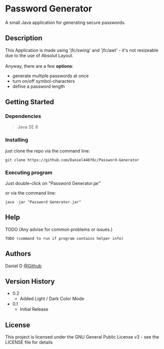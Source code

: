 # Password Generator

A small Java application for generating secure passwords.

## Description

This Application is made using 'jfc/swing' and 'jfc/awt' - it's not resizeable due to the use of Absolut Layout.</br>
</br>
Anyway,
there are a few <b>options</b>:
* generate multiple passwords at once
* turn on/off symbol-characters
* define a password length

## Getting Started

### Dependencies

> Java SE 8

### Installing

just clone the repo via the command line:
```
git clone https://github.com/Daniel446f6c/Password-Generator
```

### Executing program

Just double-click on "Password Generator.jar"

or via the command line:
```
java -jar "Password Generator.jar"
```

## Help

TODO (Any advise for common problems or issues.)
```
TODO (command to run if program contains helper info)
```

## Authors

Daniel D
[@Github](https://github.com/Daniel446f6c/)

## Version History

* 0.2
	* Added Light / Dark Color Mode
* 0.1
    * Initial Release

## License

This project is licensed under the GNU General Public License v3  - see the LICENSE file for details
